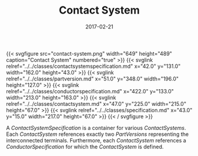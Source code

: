 ﻿---
title: Contact System
toc: false
type: specs
layout: diagram
date: "2017-02-21"
draft: false
specification: VEC
version: 1.1.3
documentType: "Recommendation"
elementType: Diagram
classes:
  - ContactSystemSpecification
  - PartVersion
  - ConductorSpecification
  - ContactSystem
  - Specification
menu:
  VEC-1.1.3:    
    parent: description-of-components
    identifier: description-of-components/contact-system
    weight: 1003018 

# Prev/next pager order (if `docs_section_pager` enabled in `params.toml`)
weight: 1003018
---
{{< svgfigure src="contact-system.png" width="649" height="489" caption="Contact System" numbered="true" >}}
  {{< svglink relref="../../classes/contactsystemspecification.md" x="42.0" y="131.0" width="162.0" height="43.0" >}}
  {{< svglink relref="../../classes/partversion.md" x="51.0" y="348.0" width="196.0" height="127.0" >}}
  {{< svglink relref="../../classes/conductorspecification.md" x="422.0" y="133.0" width="213.0" height="163.0" >}}
  {{< svglink relref="../../classes/contactsystem.md" x="47.0" y="225.0" width="215.0" height="67.0" >}}
  {{< svglink relref="../../classes/specification.md" x="43.0" y="15.0" width="217.0" height="67.0" >}}
{{< / svgfigure >}}
<p> A <i>ContactSystemSpecification</i> is a container for various <i>ContactSystems</i>. Each <i>ContactSystem</i> references exactly two <i>PartVersions</i> representing the interconnected terminals. Furthermore, each <i>ContactSystem</i> references a <i>ConductorSpecification</i> for which the <i>ContactSystem</i> is defined.      </p>
